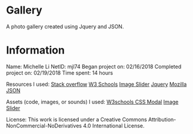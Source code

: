 # Gallery

A photo gallery created using Jquery and JSON. 

# Information
Name: Michelle Li
NetID: mjl74
Began project on: 02/16/2018
Completed project on: 02/19/2018
Time spent: 14 hours

Resources I used:
[Stack overflow](https://stackoverflow.com/questions/16260256/jquery-click-function-not-working-when-click-on-image)
[W3 Schools](https://www.w3schools.com/howto/howto_css_modal_images.asp)
[Image Slider](https://www.youtube.com/watch?v=5_P3Auq-U8c)
[Jquery](http://api.jquery.com/jquery.each/)
[Mozilla JSON](https://developer.mozilla.org/en-US/docs/Learn/JavaScript/Objects/JSON)


Assets (code, images, or sounds) I used:
[W3schools CSS Modal](https://www.w3schools.com/howto/howto_css_modal_images.asp)
[Image Slider](https://www.youtube.com/watch?v=5_P3Auq-U8c)

License: This work is licensed under a Creative Commons Attribution-NonCommercial-NoDerivatives 4.0 International License.